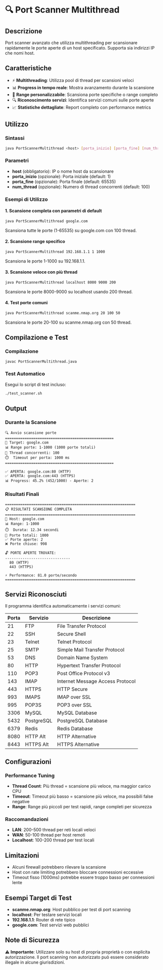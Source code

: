 # 🔍 Port Scanner Multithread

## Descrizione
Port scanner avanzato che utilizza multithreading per scansionare rapidamente le porte aperte di un host specificato. Supporta sia indirizzi IP che nomi host.

## Caratteristiche
- ⚡ **Multithreading**: Utilizza pool di thread per scansioni veloci
- 📊 **Progress in tempo reale**: Mostra avanzamento durante la scansione
- 🎯 **Range personalizzabile**: Scansiona porte specifiche o range completo
- 🔍 **Riconoscimento servizi**: Identifica servizi comuni sulle porte aperte
- 📈 **Statistiche dettagliate**: Report completo con performance metrics

## Utilizzo

### Sintassi
```bash
java PortScannerMultithread <host> [porta_inizio] [porta_fine] [num_thread]
```

### Parametri
- **host** (obbligatorio): IP o nome host da scansionare
- **porta_inizio** (opzionale): Porta iniziale (default: 1)
- **porta_fine** (opzionale): Porta finale (default: 65535)
- **num_thread** (opzionale): Numero di thread concorrenti (default: 100)

### Esempi di Utilizzo

#### 1. Scansione completa con parametri di default
```bash
java PortScannerMultithread google.com
```
Scansiona tutte le porte (1-65535) su google.com con 100 thread.

#### 2. Scansione range specifico
```bash
java PortScannerMultithread 192.168.1.1 1 1000
```
Scansiona le porte 1-1000 su 192.168.1.1.

#### 3. Scansione veloce con più thread
```bash
java PortScannerMultithread localhost 8000 9000 200
```
Scansiona le porte 8000-9000 su localhost usando 200 thread.

#### 4. Test porte comuni
```bash
java PortScannerMultithread scanme.nmap.org 20 100 50
```
Scansiona le porte 20-100 su scanme.nmap.org con 50 thread.

## Compilazione e Test

### Compilazione
```bash
javac PortScannerMultithread.java
```

### Test Automatico
Esegui lo script di test incluso:
```bash
./test_scanner.sh
```

## Output

### Durante la Scansione
```
🔍 Avvio scansione porte
==================================================
🎯 Target: google.com
📊 Range porte: 1-1000 (1000 porte totali)
🧵 Thread concorrenti: 100
⏱️  Timeout per porta: 1000 ms
==================================================

✅ APERTA: google.com:80 (HTTP)
✅ APERTA: google.com:443 (HTTPS)
📊 Progress: 45.2% (452/1000) - Aperte: 2
```

### Risultati Finali
```
============================================================
📋 RISULTATI SCANSIONE COMPLETA
============================================================
🎯 Host: google.com
📊 Range: 1-1000
⏱️  Durata: 12.34 secondi
🔢 Porte totali: 1000
✅ Porte aperte: 2
❌ Porte chiuse: 998

🔓 PORTE APERTE TROVATE:
------------------------------
  80 (HTTP)
  443 (HTTPS)

⚡ Performance: 81.0 porte/secondo
============================================================
```

## Servizi Riconosciuti

Il programma identifica automaticamente i servizi comuni:

| Porta | Servizio | Descrizione |
|-------|----------|-------------|
| 21 | FTP | File Transfer Protocol |
| 22 | SSH | Secure Shell |
| 23 | Telnet | Telnet Protocol |
| 25 | SMTP | Simple Mail Transfer Protocol |
| 53 | DNS | Domain Name System |
| 80 | HTTP | Hypertext Transfer Protocol |
| 110 | POP3 | Post Office Protocol v3 |
| 143 | IMAP | Internet Message Access Protocol |
| 443 | HTTPS | HTTP Secure |
| 993 | IMAPS | IMAP over SSL |
| 995 | POP3S | POP3 over SSL |
| 3306 | MySQL | MySQL Database |
| 5432 | PostgreSQL | PostgreSQL Database |
| 6379 | Redis | Redis Database |
| 8080 | HTTP Alt | HTTP Alternative |
| 8443 | HTTPS Alt | HTTPS Alternative |

## Configurazioni

### Performance Tuning
- **Thread Count**: Più thread = scansione più veloce, ma maggior carico CPU
- **Timeout**: Timeout più basso = scansione più veloce, ma possibili false negative
- **Range**: Range più piccoli per test rapidi, range completi per sicurezza

### Raccomandazioni
- **LAN**: 200-500 thread per reti locali veloci
- **WAN**: 50-100 thread per host remoti
- **Localhost**: 100-200 thread per test locali

## Limitazioni
- Alcuni firewall potrebbero rilevare la scansione
- Host con rate limiting potrebbero bloccare connessioni eccessive
- Timeout fisso (1000ms) potrebbe essere troppo basso per connessioni lente

## Esempi Target di Test
- **scanme.nmap.org**: Host pubblico per test di port scanning
- **localhost**: Per testare servizi locali
- **192.168.1.1**: Router di rete tipico
- **google.com**: Test servizi web pubblici

## Note di Sicurezza
⚠️ **Importante**: Utilizzare solo su host di propria proprietà o con esplicita autorizzazione. Il port scanning non autorizzato può essere considerato illegale in alcune giurisdizioni.